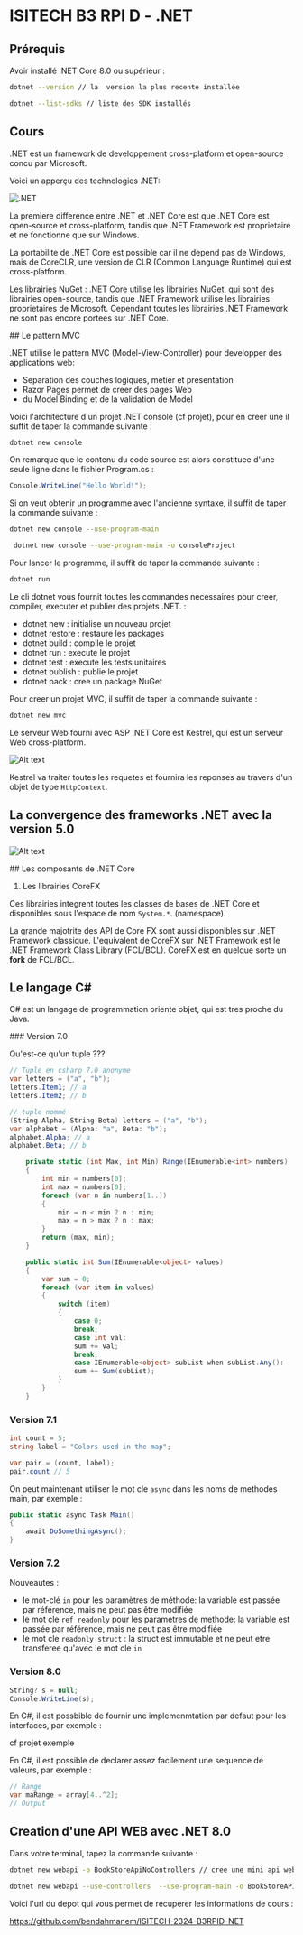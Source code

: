 # ISITECH B3 RPI D - .NET

## Prérequis

Avoir installé .NET Core 8.0 ou supérieur :

```bash
dotnet --version // la  version la plus recente installée

dotnet --list-sdks // liste des SDK installés
```

## Cours

.NET est un framework de developpement cross-platform et open-source concu par Microsoft.

Voici un apperçu des technologies .NET:

![.NET](image.png)

La premiere difference entre .NET et .NET Core est que .NET Core est open-source et cross-platform, tandis que .NET Framework est proprietaire et ne fonctionne que sur Windows.

La portabilite de .NET Core est possible car il ne depend pas de Windows, mais de CoreCLR, une version de CLR (Common Language Runtime) qui est cross-platform.

Les librairies NuGet : .NET Core utilise les librairies NuGet, qui sont des librairies open-source, tandis que .NET Framework utilise les librairies proprietaires de Microsoft.
Cependant toutes les librairies .NET Framework ne sont pas encore portees sur .NET Core.

## Le pattern MVC

.NET utilise le pattern MVC (Model-View-Controller) pour developper des applications web:

- Separation des couches logiques, metier et presentation
- Razor Pages permet de creer des pages Web
- du Model Binding et de la validation de Model

Voici l'architecture d'un projet .NET console (cf projet), pour en creer une il suffit de taper la commande suivante :

```bash
dotnet new console

```

On remarque que le contenu du code source est alors constituee d'une seule ligne dans le fichier Program.cs :

```csharp
Console.WriteLine("Hello World!");
```

Si on veut obtenir un programme avec l'ancienne syntaxe, il suffit de taper la commande suivante :

```bash
dotnet new console --use-program-main

 dotnet new console --use-program-main -o consoleProject
```

Pour lancer le programme, il suffit de taper la commande suivante :

```bash
dotnet run
```

Le cli dotnet vous fournit toutes les commandes necessaires pour creer, compiler, executer et publier des projets .NET. :

- dotnet new : initialise un nouveau projet
- dotnet restore : restaure les packages
- dotnet build : compile le projet
- dotnet run : execute le projet
- dotnet test : execute les tests unitaires
- dotnet publish : publie le projet
- dotnet pack : cree un package NuGet

Pour creer un projet MVC, il suffit de taper la commande suivante :

```bash
dotnet new mvc
```

Le serveur Web fourni avec ASP .NET Core est Kestrel, qui est un serveur Web cross-platform.

![Alt text](image-1.png)

Kestrel va traiter toutes les requetes et fournira les reponses au travers d'un objet de type `HttpContext`.

## La convergence des frameworks .NET avec la version 5.0

![Alt text](image-2.png)

## Les composants de .NET Core

1. Les librairies CoreFX

Ces librairies integrent toutes les classes de bases de .NET Core et disponibles sous l'espace de nom `System.*`. (namespace).

La grande majotrite des API de Core FX sont aussi disponibles sur .NET Framework classique.
L'equivalent de CoreFX sur .NET Framework est le .NET Framework Class Library (FCL/BCL). CoreFX est en quelque sorte un **fork** de FCL/BCL.

## Le langage C#

C# est un langage de programmation oriente objet, qui est tres proche du Java.

### Version 7.0

Qu'est-ce qu'un tuple ???

```cs
// Tuple en csharp 7.0 anonyme
var letters = ("a", "b");
letters.Item1; // a
letters.Item2; // b

// tuple nommé
(String Alpha, String Beta) letters = ("a", "b");
var alphabet = (Alpha: "a", Beta: "b");
alphabet.Alpha; // a
alphabet.Beta; // b
```

```cs
    private static (int Max, int Min) Range(IEnumerable<int> numbers)
    {
        int min = numbers[0];
        int max = numbers[0];
        foreach (var n in numbers[1..])
        {
            min = n < min ? n : min;
            max = n > max ? n : max;
        }
        return (max, min);
    }

```

```cs
    public static int Sum(IEnumerable<object> values)
    {
        var sum = 0;
        foreach (var item in values)
        {
            switch (item)
            {
                case 0;
                break;
                case int val:
                sum += val;
                break;
                case IEnumerable<object> subList when subList.Any():
                sum += Sum(subList);
            }
        }
    }

```

### Version 7.1

```cs
int count = 5;
string label = "Colors used in the map";

var pair = (count, label);
pair.count // 5
```

On peut maintenant utiliser le mot cle `async` dans les noms de methodes main, par exemple :

```cs
public static async Task Main()
{
    await DoSomethingAsync();
}
```

### Version 7.2

Nouveautes :

- le mot-clé `in` pour les paramètres de méthode: la variable est passée par référence, mais ne peut pas être modifiée
- le mot cle `ref readonly` pour les parametres de methode: la variable est passée par référence, mais ne peut pas être modifiée
- le mot cle `readonly struct` : la struct est immutable et ne peut etre transferee qu'avec le mot cle `in`

### Version 8.0

```cs
String? s = null;
Console.WriteLine(s);
```

En C#, il est possbible de fournir une implemenmtation par defaut pour les interfaces, par exemple :

cf projet exemple

En C#, il est possible de declarer assez facilement une sequence de valeurs, par exemple :

```cs
// Range
var maRange = array[4..^2];
// Output

```

## Creation d'une API WEB avec .NET 8.0

Dans votre terminal, tapez la commande suivante :

```bash
dotnet new webapi -o BookStoreApiNoControllers // cree une mini api web sans controllers

dotnet new webapi --use-controllers  --use-program-main -o BookStoreAPI // cree une  api web avec controllers
```

Voici l'url du depot qui vous permet de recuperer les informations de cours :

https://github.com/bendahmanem/ISITECH-2324-B3RPID-NET
